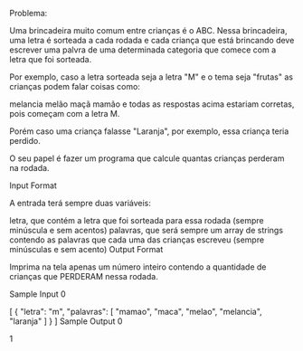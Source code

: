 Problema:

Uma brincadeira muito comum entre crianças é o ABC. Nessa brincadeira, uma letra é sorteada a cada rodada e cada criança que está brincando deve escrever uma palvra de uma determinada categoria que comece com a letra que foi sorteada.

Por exemplo, caso a letra sorteada seja a letra "M" e o tema seja "frutas" as crianças podem falar coisas como:

melancia
melão
maçã
mamão
e todas as respostas acima estariam corretas, pois começam com a letra M.

Porém caso uma criança falasse "Laranja", por exemplo, essa criança teria perdido.

O seu papel é fazer um programa que calcule quantas crianças perderam na rodada.

Input Format

A entrada terá sempre duas variáveis:

letra, que contém a letra que foi sorteada para essa rodada (sempre minúscula e sem acentos)
palavras, que será sempre um array de strings contendo as palavras que cada uma das crianças escreveu (sempre minúsculas e sem acento)
Output Format

Imprima na tela apenas um número inteiro contendo a quantidade de crianças que PERDERAM nessa rodada.

Sample Input 0

[
{
"letra": "m",
"palavras": [
"mamao",
"maca",
"melao",
"melancia",
"laranja"
]
}
]
Sample Output 0

1

